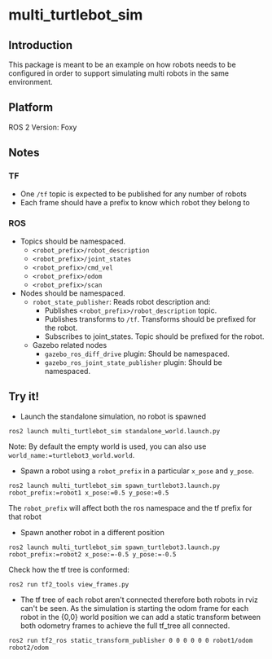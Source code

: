 # multi_turtlebot_sim

## Introduction

This package is meant to be an example on how robots needs to be configured in order to support simulating multi robots in the same environment.

## Platform
ROS 2 Version: Foxy

## Notes

### TF
 - One `/tf` topic is expected to be published for any number of robots
 - Each frame should have a prefix to know which robot they belong to

### ROS
 - Topics should be namespaced.
   - `<robot_prefix>/robot_description`
   - `<robot_prefix>/joint_states`
   - `<robot_prefix>/cmd_vel`
   - `<robot_prefix>/odom`
   - `<robot_prefix>/scan`
 - Nodes should be namespaced.
   - `robot_state_publisher`: Reads robot description and:
      - Publishes `<robot_prefix>/robot_description` topic.
      - Publishes transforms to `/tf`. Transforms should be prefixed for the robot.
      - Subscribes to joint_states. Topic should be prefixed for the robot.
   - Gazebo related nodes
      - `gazebo_ros_diff_drive` plugin: Should be namespaced.
      - `gazebo_ros_joint_state_publisher` plugin: Should be namespaced.


## Try it!

- Launch the standalone simulation, no robot is spawned
```
ros2 launch multi_turtlebot_sim standalone_world.launch.py
```

Note: By default the empty world is used, you can also use `world_name:=turtlebot3_world.world`.

- Spawn a robot using a `robot_prefix` in a particular `x_pose` and `y_pose`.
```
ros2 launch multi_turtlebot_sim spawn_turtlebot3.launch.py robot_prefix:=robot1 x_pose:=0.5 y_pose:=0.5
```
The `robot_prefix` will affect both the ros namespace and the tf prefix for that robot

- Spawn another robot in a different position

```
ros2 launch multi_turtlebot_sim spawn_turtlebot3.launch.py robot_prefix:=robot2 x_pose:=-0.5 y_pose:=-0.5
```

Check how the tf tree is conformed:
```
ros2 run tf2_tools view_frames.py
```

- The tf tree of each robot aren't connected therefore both robots in rviz can't be seen. As the simulation is starting the odom frame for each robot in the {0,0} world position we can add a static transform between both odometry frames to achieve the full tf_tree all connected.

```
ros2 run tf2_ros static_transform_publisher 0 0 0 0 0 0 robot1/odom robot2/odom
```
